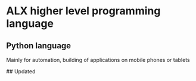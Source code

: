 # ALX higher level programming language
## Python language
<p> Mainly for automation, building of applications on mobile phones or tablets </p> 
## Updated

